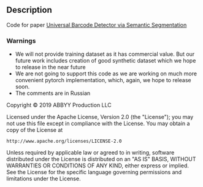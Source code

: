 ## Description

Code for paper [Universal Barcode Detector via Semantic Segmentation](https://arxiv.org/abs/1906.06281)

### Warnings

- We will not provide training dataset as it has commercial value. But our future work includes creation of good synthetic dataset which we hope to release in the near future
- We are not going to support this code as we are working on much more convenient pytorch implementation, which, again, we hope to release soon.
- The comments are in Russian

Copyright © 2019 ABBYY Production LLC

Licensed under the Apache License, Version 2.0 (the "License");
you may not use this file except in compliance with the License.
You may obtain a copy of the License at

    http://www.apache.org/licenses/LICENSE-2.0

Unless required by applicable law or agreed to in writing, software
distributed under the License is distributed on an "AS IS" BASIS,
WITHOUT WARRANTIES OR CONDITIONS OF ANY KIND, either express or implied.
See the License for the specific language governing permissions and
limitations under the License.
